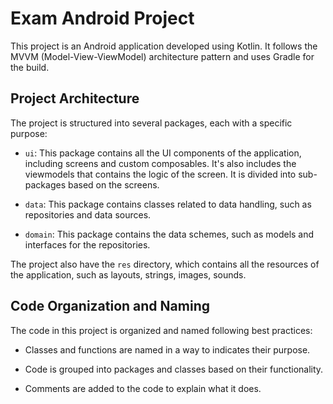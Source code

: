 # Exam Android Project

This project is an Android application developed using Kotlin. It follows the MVVM (Model-View-ViewModel) architecture pattern and uses Gradle for the build.

## Project Architecture

The project is structured into several packages, each with a specific purpose:

- `ui`: This package contains all the UI components of the application, including screens and custom composables. It's also includes the viewmodels that contains the logic of the screen. It is divided into sub-packages based on the screens.

- `data`: This package contains classes related to data handling, such as repositories and data sources.

- `domain`: This package contains the data schemes, such as models and interfaces for the repositories.

The project also have the `res` directory, which contains all the resources of the application, such as layouts, strings, images, sounds.

## Code Organization and Naming

The code in this project is organized and named following best practices:

- Classes and functions are named in a way to indicates their purpose.

- Code is grouped into packages and classes based on their functionality.

- Comments are added to the code to explain what it does.